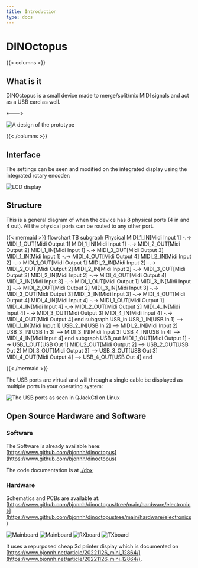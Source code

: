 ```yaml
---
title: Introduction
type: docs
---
```


# DINOctopus

{{< columns >}}
## What is it

DINOctopus is a small device made to merge/split/mix MIDI signals and act as a USB card as well.

<--->

![A design of the prototype](./images/cad.jpeg)

{{< /columns >}}

## Interface

The settings can be seen and modified on the integrated display using the integrated rotary encoder:

![LCD display](./images/lcd.png)

## Structure

This is a general diagram of when the device has 8 physical ports (4 in and 4 out).
All the physical ports can be routed to any other port. 

{{< mermaid >}}
flowchart TB
subgraph Physical
MIDI_1_IN[Midi Input 1] -.-> MIDI_1_OUT[Midi Output 1]
MIDI_1_IN[Midi Input 1] -.-> MIDI_2_OUT[Midi Output 2]
MIDI_1_IN[Midi Input 1] -.-> MIDI_3_OUT[Midi Output 3]
MIDI_1_IN[Midi Input 1] -.-> MIDI_4_OUT[Midi Output 4]
MIDI_2_IN[Midi Input 2] -.-> MIDI_1_OUT[Midi Output 1]
MIDI_2_IN[Midi Input 2] -.-> MIDI_2_OUT[Midi Output 2]
MIDI_2_IN[Midi Input 2] -.-> MIDI_3_OUT[Midi Output 3]
MIDI_2_IN[Midi Input 2] -.-> MIDI_4_OUT[Midi Output 4]
MIDI_3_IN[Midi Input 3] -.-> MIDI_1_OUT[Midi Output 1]
MIDI_3_IN[Midi Input 3] -.-> MIDI_2_OUT[Midi Output 2]
MIDI_3_IN[Midi Input 3] -.-> MIDI_3_OUT[Midi Output 3]
MIDI_3_IN[Midi Input 3] -.-> MIDI_4_OUT[Midi Output 4]
MIDI_4_IN[Midi Input 4] -.-> MIDI_1_OUT[Midi Output 1]
MIDI_4_IN[Midi Input 4] -.-> MIDI_2_OUT[Midi Output 2]
MIDI_4_IN[Midi Input 4] -.-> MIDI_3_OUT[Midi Output 3]
MIDI_4_IN[Midi Input 4] -.-> MIDI_4_OUT[Midi Output 4]
end
subgraph USB_in
USB_1_IN[USB In 1] --> MIDI_1_IN[Midi Input 1]
USB_2_IN[USB In 2] --> MIDI_2_IN[Midi Input 2]
USB_3_IN[USB In 3] --> MIDI_3_IN[Midi Input 3]
USB_4_IN[USB In 4] --> MIDI_4_IN[Midi Input 4] 
end
subgraph USB_out
MIDI_1_OUT[Midi Output 1] --> USB_1_OUT[USB Out 1]
MIDI_2_OUT[Midi Output 2] --> USB_2_OUT[USB Out 2]
MIDI_3_OUT[Midi Output 3] --> USB_3_OUT[USB Out 3]
MIDI_4_OUT[Midi Output 4] --> USB_4_OUT[USB Out 4]
end

{{< /mermaid >}}

The USB ports are virtual and will through a single cable be displayed as multiple ports in your operating system:

![The USB ports as seen in QJackCtl on Linux](./images/usb_midi.png)

## Open Source Hardware and Software
### Software
The Software is already available here: [https://www.github.com/bjonnh/dinoctopus](https://www.github.com/bjonnh/dinoctopus)

The code documentation is at [./dox](./dox)

### Hardware

Schematics and PCBs are available at: [https://www.github.com/bjonnh/dinoctopus/tree/main/hardware/electronics](https://www.github.com/bjonnh/dinoctopustree/main/hardware/electronics)

![Mainboard](https://github.com/bjonnh/dinoctopus/blob/main/hardware/electronics/main_board/3d.jpg?raw=true)
![Mainboard](https://github.com/bjonnh/dinoctopus/blob/main/hardware/electronics/main_board/3d-2.jpg?raw=true)
![RXboard](https://github.com/bjonnh/dinoctopus/blob/main/hardware/electronics/rx_board/3d.jpg?raw=true)
![TXboard](https://github.com/bjonnh/dinoctopus/blob/main/hardware/electronics/tx_board/3d.jpg)

It uses a repurposed cheap 3d printer display which is documented on [https://www.bjonnh.net/article/20221126_mini_12864/](https://www.bjonnh.net/article/20221126_mini_12864/). 
